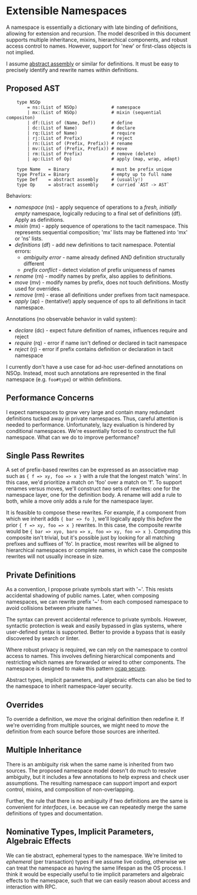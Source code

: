 
# Extensible Namespaces

A namespace is essentially a dictionary with late binding of definitions, allowing for extension and recursion. The model described in this document supports multiple inheritance, mixins, hierarchical components, and robust access control to names. However, support for 'new' or first-class objects is not implied. 

I assume [abstract assembly](AbstractAssembly.md) or similar for definitions. It must be easy to precisely identify and rewrite names within definitions.

## Proposed AST

        type NSOp 
            = ns:(List of NSOp)             # namespace
            | mx:(List of NSOp)             # mixin (sequential compositon)
            | df:(List of (Name, Def))      # define
            | dc:(List of Name)             # declare
            | rq:(List of Name)             # require
            | rj:(List of Prefix)           # reject
            | rn:(List of (Prefix, Prefix)) # rename
            | mv:(List of (Prefix, Prefix)) # move
            | rm:(List of Prefix)           # remove (delete)
            | ap:(List of Op)               # apply (map, wrap, adapt)

        type Name   = Binary                # must be prefix unique
        type Prefix = Binary                # empty up to full name
        type Def    = abstract assembly     # (usually!)
        type Op     = abstract assembly     # curried `AST -> AST`

Behaviors:

* *namespace* (ns) - apply sequence of operations to a *fresh, initially empty* namespace, logically reducing to a final set of definitions (df). Apply as definitions.
* *mixin* (mx) - apply sequence of operations to the tacit namespace.  This represents sequential composition; 'mx' lists may be flattened into 'mx' or 'ns' lists. 
* *definitions* (df) - add new definitions to tacit namespace. Potential errors:
  * *ambiguity error* - name already defined AND definition structurally different
  * *prefix conflict* - detect violation of prefix uniqueness of names
* *rename* (rn) - modify names by prefix, also applies to definitions. 
* *move* (mv) - modify names by prefix, does not touch definitions. Mostly used for overrides.
* *remove* (rm) - erase all definitions under prefixes from tacit namespace. 
* *apply* (ap) - (tentative!) apply sequence of ops to all definitions in tacit namespace. 

Annotations (no observable behavior in valid system):

* *declare* (dc) - expect future definition of names, influences require and reject
* *require* (rq) - error if name isn't defined or declared in tacit namespace
* *reject* (rj) - error if prefix contains definition or declaration in tacit namespace

I currently don't have a use case for ad-hoc user-defined annotations on NSOp. Instead, most such annotations are represented in the final namespace (e.g. `foo#type`) or within definitions. 

## Performance Concerns

I expect namespaces to grow very large and contain many redundant definitions tucked away in private namespaces. Thus, careful attention is needed to performance. Unfortunately, lazy evaluation is hindered by conditional namespaces. We're essentially forced to construct the full namespace. What can we do to improve performance?

## Single Pass Rewrites

A set of prefix-based rewrites can be expressed as an associative map such as `{ f => xy, foo => x }` with a rule that the longest match 'wins'. In this case, we'd prioritize a match on 'foo' over a match on 'f'. To support renames versus moves, we'll construct *two* sets of rewrites: one for the namespace layer, one for the definition body. A rename will add a rule to both, while a move only adds a rule for the namespace layer. 

It is feasible to compose these rewrites. For example, if a component from which we inherit adds `{ bar => fo }`, we'll logically apply this *before* the prior `{ f => xy, foo => x }` rewrites. In this case, the composite rewrite would be `{ bar => xyo, baro => x, foo => xy, foo => x }`. Computing this composite isn't trivial, but it's possible just by looking for all matching prefixes and suffixes of 'fo'. In practice, most rewrites will be aligned to hierarchical namespaces or complete names, in which case the composite rewrites will not usually increase in size.

## Private Definitions

As a convention, I propose private symbols start with '~'. This resists accidental shadowing of public names. Later, when composing namespaces, we can rewrite prefix '~' from each composed namespace to avoid collisions between private names. 

The syntax can prevent accidental reference to private symbols. However, syntactic protection is weak and easily bypassed in glas systems, where user-defined syntax is supported. Better to provide a bypass that is easily discovered by search or linter.

Where robust privacy is required, we can rely on the namespace to control access to names. This involves defining hierarchical components and restricting which names are forwarded or wired to other components. The namespace is designed to make this pattern [ocap secure](https://en.wikipedia.org/wiki/Object-capability_model). 

Abstract types, implicit parameters, and algebraic effects can also be tied to the namespace to inherit namespace-layer security. 

## Overrides

To override a definition, we *move* the original definition then redefine it. If we're overriding from multiple sources, we might need to *move* the definition from each source before those sources are inherited.

## Multiple Inheritance

There is an ambiguity risk when the same name is inherited from two sources. The proposed namespace model doesn't do much to resolve ambiguity, but it includes a few annotations to help express and check user assumptions. The resulting namespace can support import and export control, mixins, and composition of non-overlapping.

Further, the rule that there is no ambiguity if two definitions are the same is convenient for *interfaces*, i.e. because we can repeatedly merge the same definitions of types and documentation. 

## Nominative Types, Implicit Parameters, Algebraic Effects

We can tie abstract, ephemeral types to the namespace. We're limited to *ephemeral* (per transaction) types if we assume live coding, otherwise we can treat the namespace as having the same lifespan as the OS process. I think it would be especially useful to tie implicit parameters and algebraic effects to the namespace, such that we can easily reason about access and interaction with RPC.

